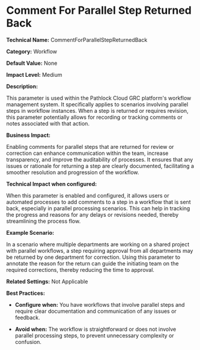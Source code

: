 # Comment For Parallel Step Returned Back

**Technical Name:** CommentForParallelStepReturnedBack

**Category:** Workflow

**Default Value:** None

**Impact Level:** Medium

**Description:**

This parameter is used within the Pathlock Cloud GRC platform's workflow management system. It specifically applies to scenarios involving parallel steps in workflow instances. When a step is returned or requires revision, this parameter potentially allows for recording or tracking comments or notes associated with that action.

**Business Impact:**

Enabling comments for parallel steps that are returned for review or correction can enhance communication within the team, increase transparency, and improve the auditability of processes. It ensures that any issues or rationale for returning a step are clearly documented, facilitating a smoother resolution and progression of the workflow.

**Technical Impact when configured:**

When this parameter is enabled and configured, it allows users or automated processes to add comments to a step in a workflow that is sent back, especially in parallel processing scenarios. This can help in tracking the progress and reasons for any delays or revisions needed, thereby streamlining the process flow.

**Example Scenario:**

In a scenario where multiple departments are working on a shared project with parallel workflows, a step requiring approval from all departments may be returned by one department for correction. Using this parameter to annotate the reason for the return can guide the initiating team on the required corrections, thereby reducing the time to approval.

**Related Settings:** Not Applicable

**Best Practices:** 

- **Configure when:** You have workflows that involve parallel steps and require clear documentation and communication of any issues or feedback.
  
- **Avoid when:** The workflow is straightforward or does not involve parallel processing steps, to prevent unnecessary complexity or confusion.